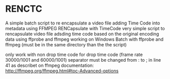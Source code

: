 # RENCTC
A simple batch script to re encapsulate a video file adding Time Code into  metadata using FFMPEG
RENCapsulate with TimeCode
very simple script to rencapsulate video file adsding time code based on the original encoding data using ffprobe and ffmpeg 
working on Windows Batch with ffprobe and ffmpeg (must be in the same directory than the the script)

only work with non drop time code
for drop time code (frame rate  30000/1001 and 60000/1001) separator must be changed from : to ; in line 41 as describet on ffmpeg documentation: http://ffmpeg.org/ffmpeg.html#toc-Advanced-options
